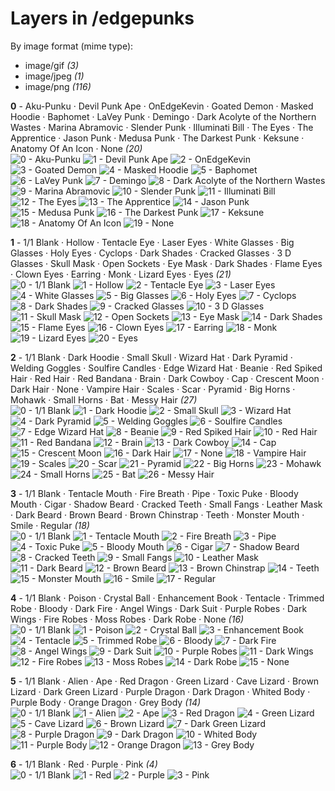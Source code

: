 # Layers in /edgepunks

By image format (mime type):
- image/gif _(3)_
- image/jpeg _(1)_
- image/png _(116)_


**0** -  Aku-Punku · Devil Punk Ape · OnEdgeKevin · Goated Demon · Masked Hoodie · Baphomet · LaVey Punk · Demingo · Dark Acolyte of the Northern Wastes · Marina Abramovic · Slender Punk · Illuminati Bill · The Eyes · The Apprentice · Jason Punk · Medusa Punk · The Darkest Punk · Keksune · Anatomy Of An Icon · None  _(20)_ <br>
![](0_0.gif "0 - Aku-Punku") 
![](0_1.jpg "1 - Devil Punk Ape") 
![](0_2.gif "2 - OnEdgeKevin") 
![](0_3.png "3 - Goated Demon") 
![](0_4.gif "4 - Masked Hoodie") 
![](0_5.png "5 - Baphomet") 
![](0_6.png "6 - LaVey Punk") 
![](0_7.png "7 - Demingo") 
![](0_8.png "8 - Dark Acolyte of the Northern Wastes") 
![](0_9.png "9 - Marina Abramovic") 
![](0_10.png "10 - Slender Punk") 
![](0_11.png "11 - Illuminati Bill") 
![](0_12.png "12 - The Eyes") 
![](0_13.png "13 - The Apprentice") 
![](0_14.png "14 - Jason Punk") 
![](0_15.png "15 - Medusa Punk") 
![](0_16.png "16 - The Darkest Punk") 
![](0_17.png "17 - Keksune") 
![](0_18.png "18 - Anatomy Of An Icon") 
![](0_19.png "19 - None") 


**1** -  1/1 Blank · Hollow · Tentacle Eye · Laser Eyes · White Glasses · Big Glasses · Holy Eyes · Cyclops · Dark Shades · Cracked Glasses · 3 D Glasses · Skull Mask · Open Sockets · Eye Mask · Dark Shades · Flame Eyes · Clown Eyes · Earring · Monk · Lizard Eyes · Eyes  _(21)_ <br>
![](1_0.png "0 - 1/1 Blank") 
![](1_1.png "1 - Hollow") 
![](1_2.png "2 - Tentacle Eye") 
![](1_3.png "3 - Laser Eyes") 
![](1_4.png "4 - White Glasses") 
![](1_5.png "5 - Big Glasses") 
![](1_6.png "6 - Holy Eyes") 
![](1_7.png "7 - Cyclops") 
![](1_8.png "8 - Dark Shades") 
![](1_9.png "9 - Cracked Glasses") 
![](1_10.png "10 - 3 D Glasses") 
![](1_11.png "11 - Skull Mask") 
![](1_12.png "12 - Open Sockets") 
![](1_13.png "13 - Eye Mask") 
![](1_14.png "14 - Dark Shades") 
![](1_15.png "15 - Flame Eyes") 
![](1_16.png "16 - Clown Eyes") 
![](1_17.png "17 - Earring") 
![](1_18.png "18 - Monk") 
![](1_19.png "19 - Lizard Eyes") 
![](1_20.png "20 - Eyes") 


**2** -  1/1 Blank · Dark Hoodie · Small Skull · Wizard Hat · Dark Pyramid · Welding Goggles · Soulfire Candles · Edge Wizard Hat · Beanie · Red Spiked Hair · Red Hair · Red Bandana · Brain · Dark Cowboy · Cap · Crescent Moon · Dark Hair · None · Vampire Hair · Scales · Scar · Pyramid · Big Horns · Mohawk · Small Horns · Bat · Messy Hair  _(27)_ <br>
![](2_0.png "0 - 1/1 Blank") 
![](2_1.png "1 - Dark Hoodie") 
![](2_2.png "2 - Small Skull") 
![](2_3.png "3 - Wizard Hat") 
![](2_4.png "4 - Dark Pyramid") 
![](2_5.png "5 - Welding Goggles") 
![](2_6.png "6 - Soulfire Candles") 
![](2_7.png "7 - Edge Wizard Hat") 
![](2_8.png "8 - Beanie") 
![](2_9.png "9 - Red Spiked Hair") 
![](2_10.png "10 - Red Hair") 
![](2_11.png "11 - Red Bandana") 
![](2_12.png "12 - Brain") 
![](2_13.png "13 - Dark Cowboy") 
![](2_14.png "14 - Cap") 
![](2_15.png "15 - Crescent Moon") 
![](2_16.png "16 - Dark Hair") 
![](2_17.png "17 - None") 
![](2_18.png "18 - Vampire Hair") 
![](2_19.png "19 - Scales") 
![](2_20.png "20 - Scar") 
![](2_21.png "21 - Pyramid") 
![](2_22.png "22 - Big Horns") 
![](2_23.png "23 - Mohawk") 
![](2_24.png "24 - Small Horns") 
![](2_25.png "25 - Bat") 
![](2_26.png "26 - Messy Hair") 


**3** -  1/1 Blank · Tentacle Mouth · Fire Breath · Pipe · Toxic Puke · Bloody Mouth · Cigar · Shadow Beard · Cracked Teeth · Small Fangs · Leather Mask · Dark Beard · Brown Beard · Brown Chinstrap · Teeth · Monster Mouth · Smile · Regular  _(18)_ <br>
![](3_0.png "0 - 1/1 Blank") 
![](3_1.png "1 - Tentacle Mouth") 
![](3_2.png "2 - Fire Breath") 
![](3_3.png "3 - Pipe") 
![](3_4.png "4 - Toxic Puke") 
![](3_5.png "5 - Bloody Mouth") 
![](3_6.png "6 - Cigar") 
![](3_7.png "7 - Shadow Beard") 
![](3_8.png "8 - Cracked Teeth") 
![](3_9.png "9 - Small Fangs") 
![](3_10.png "10 - Leather Mask") 
![](3_11.png "11 - Dark Beard") 
![](3_12.png "12 - Brown Beard") 
![](3_13.png "13 - Brown Chinstrap") 
![](3_14.png "14 - Teeth") 
![](3_15.png "15 - Monster Mouth") 
![](3_16.png "16 - Smile") 
![](3_17.png "17 - Regular") 


**4** -  1/1 Blank · Poison · Crystal Ball · Enhancement Book · Tentacle · Trimmed Robe · Bloody · Dark Fire · Angel Wings · Dark Suit · Purple Robes · Dark Wings · Fire Robes · Moss Robes · Dark Robe · None  _(16)_ <br>
![](4_0.png "0 - 1/1 Blank") 
![](4_1.png "1 - Poison") 
![](4_2.png "2 - Crystal Ball") 
![](4_3.png "3 - Enhancement Book") 
![](4_4.png "4 - Tentacle") 
![](4_5.png "5 - Trimmed Robe") 
![](4_6.png "6 - Bloody") 
![](4_7.png "7 - Dark Fire") 
![](4_8.png "8 - Angel Wings") 
![](4_9.png "9 - Dark Suit") 
![](4_10.png "10 - Purple Robes") 
![](4_11.png "11 - Dark Wings") 
![](4_12.png "12 - Fire Robes") 
![](4_13.png "13 - Moss Robes") 
![](4_14.png "14 - Dark Robe") 
![](4_15.png "15 - None") 


**5** -  1/1 Blank · Alien · Ape · Red Dragon · Green Lizard · Cave Lizard · Brown Lizard · Dark Green Lizard · Purple Dragon · Dark Dragon · Whited Body · Purple Body · Orange Dragon · Grey Body  _(14)_ <br>
![](5_0.png "0 - 1/1 Blank") 
![](5_1.png "1 - Alien") 
![](5_2.png "2 - Ape") 
![](5_3.png "3 - Red Dragon") 
![](5_4.png "4 - Green Lizard") 
![](5_5.png "5 - Cave Lizard") 
![](5_6.png "6 - Brown Lizard") 
![](5_7.png "7 - Dark Green Lizard") 
![](5_8.png "8 - Purple Dragon") 
![](5_9.png "9 - Dark Dragon") 
![](5_10.png "10 - Whited Body") 
![](5_11.png "11 - Purple Body") 
![](5_12.png "12 - Orange Dragon") 
![](5_13.png "13 - Grey Body") 


**6** -  1/1 Blank · Red · Purple · Pink  _(4)_ <br>
![](6_0.png "0 - 1/1 Blank") 
![](6_1.png "1 - Red") 
![](6_2.png "2 - Purple") 
![](6_3.png "3 - Pink") 


